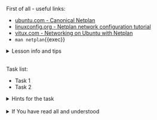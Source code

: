 First of all - useful links:

- [ubuntu.com - Canonical Netplan](https://netplan.io/)
- [linuxconfig.org - Netplan network configuration tutorial](https://linuxconfig.org/netplan-network-configuration-tutorial-for-beginners)
- [vitux.com - Networking on Ubuntu with Netplan](https://vitux.com/how-to-configure-networking-with-netplan-on-ubuntu/)
- `man netplan`{{exec}}

<details><summary>Lesson info and tips</summary>
<pre>
  Put here some info
</pre>
</details><br>

Task list:
- Task 1
- Task 2

<details><summary>Hints for the task</summary>
<pre>
<strong>Task 1:</strong>
  $ cmd1
  $ echo ${string:7:3}
<br>
<strong>Task 2:</strong>
  $ echo ${#string}
  $ string=
</pre>
</details>
<br>
<details><summary>If You have read all and understood</summary>
<pre>
`touch IReadAllAndUndnderstood`{{exec}}
</pre>
